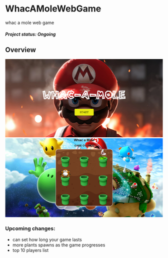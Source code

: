 # WhacAMoleWebGame
whac a mole web game

##### Project status: Ongoing

## Overview

<img src="./images/startPageOverview.png" width="700px" alt="start game screen">
<img src="./images/gameScreenOverview.png" width="700px" alt="in game screen">


### Upcoming changes:
- can set how long your game lasts
- more plants spawns as the game progresses
- top 10 players list
